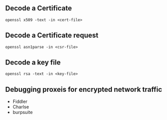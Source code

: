 Decode a Certificate
--------
```
openssl x509 -text -in <cert-file>
```

Decode a Certificate request
--------
```
openssl asn1parse -in <csr-file>
```

Decode a key file
--------
```
openssl rsa -text -in <key-file>
```


Debugging proxeis for encrypted network traffic
--------
* Fiddler
* Charlse
* burpsuite


